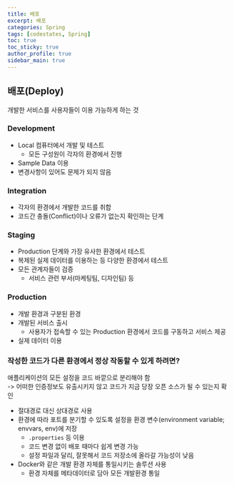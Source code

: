 ```yaml
---
title: 배포
excerpt: 배포
categories: Spring
tags: [codestates, Spring]
toc: true
toc_sticky: true
author_profile: true
sidebar_main: true
---
```

## 배포(Deploy)
개발한 서비스를 사용자들이 이용 가능하게 하는 것

### Development 
- Local 컴퓨터에서 개발 및 테스트
  - 모든 구성원이 각자의 환경에서 진행
- Sample Data 이용
- 변경사항이 있어도 문제가 되지 않음
### Integration
- 각자의 환경에서 개발한 코드를 취합
- 코드간 충돌(Conflict)이나 오류가 없는지 확인하는 단계
### Staging
- Production 단계와 가장 유사한 환경에서 테스트
- 복제된 실제 데이터를 이용하는 등 다양한 환경에서 테스트
- 모든 관계자들이 검증
  - 서비스 관련 부서(마케팅팀, 디자인팀) 등
### Production
- 개발 환경과 구분된 환경
- 개발된 서비스 출시
  - 사용자가 접속할 수 있는 Production 환경에서 코드를 구동하고 서비스 제공
- 실제 데이터 이용

### 작성한 코드가 다른 환경에서 정상 작동할 수 있게 하려면?
애플리케이션의 모든 설정을 코드 바깥으로 분리해야 함  
-> 어떠한 인증정보도 유출시키지 않고 코드가 지금 당장 오픈 소스가 될 수 있는지 확인
- 절대경로 대신 상대경로 사용
- 환경에 따라 포트를 분기할 수 있도록 설정을 환경 변수(environment variable; envvars, env)에 저장
  - `.properties` 등 이용
  - 코드 변경 없이 배포 때마다 쉽게 변경 가능
  - 설정 파일과 달리, 잘못해서 코드 저장소에 올라갈 가능성이 낮음
- Docker와 같은 개발 환경 자체를 통일시키는 솔루션 사용
  - 환경 자체를 메타데이터로 담아 모든 개발환경 통일


